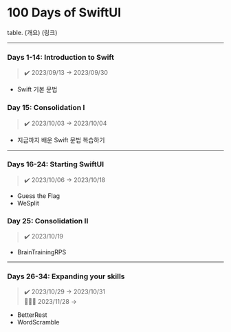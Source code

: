 # 100 Days of SwiftUI

table.
(개요)
(링크)

<hr>

### Days 1-14: Introduction to Swift
> ✔️ 2023/09/13 → 2023/09/30

* Swift 기본 문법

### Day 15: Consolidation I
> ✔️ 2023/10/03 → 2023/10/04

* 지금까지 배운 Swift 문법 복습하기

<hr>

### Days 16-24: Starting SwiftUI
> ✔️ 2023/10/06 → 2023/10/18

* Guess the Flag
* WeSplit

### Day 25: Consolidation II
> ✔️ 2023/10/19

* BrainTrainingRPS

<hr>

### Days 26-34: Expanding your skills
> ✔️ 2023/10/29 → 2023/10/31 <br> 🏃🏻‍♀️ 2023/11/28 →

* BetterRest
* WordScramble
